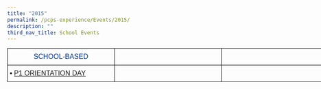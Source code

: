 ```yaml
---
title: "2015"
permalink: /pcps-experience/Events/2015/
description: ""
third_nav_title: School Events
---
```

<style type="text/css">
.tg  {border-collapse:collapse;border-spacing:0;margin:0px auto;}
.tg td{border-color:black;border-style:solid;border-width:1px;font-family:Arial, sans-serif;font-size:14px;
  overflow:hidden;padding:10px 5px;word-break:normal;}
.tg th{border-color:black;border-style:solid;border-width:1px;font-family:Arial, sans-serif;font-size:14px;
  font-weight:normal;overflow:hidden;padding:10px 5px;word-break:normal;}
.tg .tg-a2js{border-color:#000000;color:#000000;font-size:16px;text-align:left;vertical-align:top}
.tg .tg-tvon{color:#00389b;font-size:16px;text-align:center;vertical-align:middle}
</style>
<table class="tg" style="undefined;table-layout: fixed; width: 751px">
<colgroup>
<col style="width: 250px">
<col style="width: 250px">
<col style="width: 251px">
</colgroup>
<tbody>
  <tr>
    <td class="tg-tvon">SCHOOL-BASED</td>
    <td class="tg-tvon"></td>
    <td class="tg-tvon"></td>
  </tr>
  <tr>
    <td class="tg-a2js"><span style="font-weight:400;font-style:normal">•</span> <a href="/2015-events/School-Based/p1-orientation-day/" target="_blank" rel="noopener noreferrer"><span style="text-decoration:none">P1 ORIENTATION DAY</span></a></td>
    <td class="tg-a2js"></td>
    <td class="tg-a2js"></td>
  </tr>
</tbody>
</table>